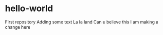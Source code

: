 # hello-world
First repository
Adding some  text
La la land
Can u believe this
I am making a change here

